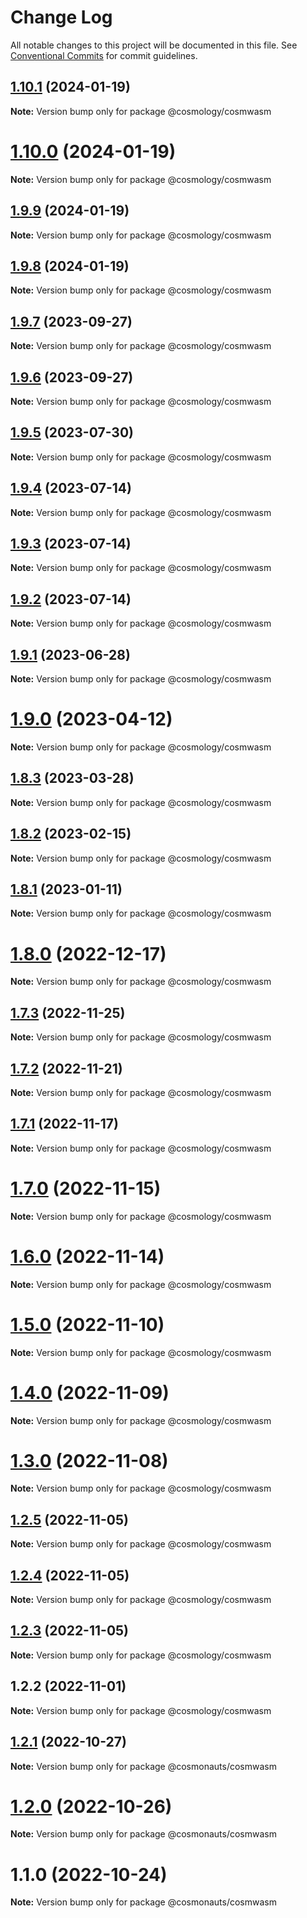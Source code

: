 # Change Log

All notable changes to this project will be documented in this file.
See [Conventional Commits](https://conventionalcommits.org) for commit guidelines.

## [1.10.1](https://github.com/cosmology-tech/create-cosmos-app/compare/@cosmology/cosmwasm@1.10.0...@cosmology/cosmwasm@1.10.1) (2024-01-19)

**Note:** Version bump only for package @cosmology/cosmwasm





# [1.10.0](https://github.com/cosmology-tech/create-cosmos-app/compare/@cosmology/cosmwasm@1.9.9...@cosmology/cosmwasm@1.10.0) (2024-01-19)

**Note:** Version bump only for package @cosmology/cosmwasm





## [1.9.9](https://github.com/cosmology-tech/create-cosmos-app/compare/@cosmology/cosmwasm@1.9.8...@cosmology/cosmwasm@1.9.9) (2024-01-19)

**Note:** Version bump only for package @cosmology/cosmwasm





## [1.9.8](https://github.com/cosmology-tech/create-cosmos-app/compare/@cosmology/cosmwasm@1.9.7...@cosmology/cosmwasm@1.9.8) (2024-01-19)

**Note:** Version bump only for package @cosmology/cosmwasm





## [1.9.7](https://github.com/cosmology-tech/create-cosmos-app/compare/@cosmology/cosmwasm@1.9.6...@cosmology/cosmwasm@1.9.7) (2023-09-27)

**Note:** Version bump only for package @cosmology/cosmwasm





## [1.9.6](https://github.com/cosmology-tech/create-cosmos-app/compare/@cosmology/cosmwasm@1.9.5...@cosmology/cosmwasm@1.9.6) (2023-09-27)

**Note:** Version bump only for package @cosmology/cosmwasm





## [1.9.5](https://github.com/cosmology-tech/create-cosmos-app/compare/@cosmology/cosmwasm@1.9.4...@cosmology/cosmwasm@1.9.5) (2023-07-30)

**Note:** Version bump only for package @cosmology/cosmwasm





## [1.9.4](https://github.com/cosmology-tech/create-cosmos-app/compare/@cosmology/cosmwasm@1.9.3...@cosmology/cosmwasm@1.9.4) (2023-07-14)

**Note:** Version bump only for package @cosmology/cosmwasm





## [1.9.3](https://github.com/cosmology-tech/create-cosmos-app/compare/@cosmology/cosmwasm@1.9.2...@cosmology/cosmwasm@1.9.3) (2023-07-14)

**Note:** Version bump only for package @cosmology/cosmwasm





## [1.9.2](https://github.com/cosmology-tech/create-cosmos-app/compare/@cosmology/cosmwasm@1.9.1...@cosmology/cosmwasm@1.9.2) (2023-07-14)

**Note:** Version bump only for package @cosmology/cosmwasm





## [1.9.1](https://github.com/cosmology-tech/create-cosmos-app/compare/@cosmology/cosmwasm@1.9.0...@cosmology/cosmwasm@1.9.1) (2023-06-28)

**Note:** Version bump only for package @cosmology/cosmwasm





# [1.9.0](https://github.com/cosmology-tech/create-cosmos-app/compare/@cosmology/cosmwasm@1.8.3...@cosmology/cosmwasm@1.9.0) (2023-04-12)

**Note:** Version bump only for package @cosmology/cosmwasm





## [1.8.3](https://github.com/cosmology-tech/create-cosmos-app/compare/@cosmology/cosmwasm@1.8.2...@cosmology/cosmwasm@1.8.3) (2023-03-28)

**Note:** Version bump only for package @cosmology/cosmwasm





## [1.8.2](https://github.com/cosmology-tech/create-cosmos-app/compare/@cosmology/cosmwasm@1.8.1...@cosmology/cosmwasm@1.8.2) (2023-02-15)

**Note:** Version bump only for package @cosmology/cosmwasm





## [1.8.1](https://github.com/cosmology-tech/create-cosmos-app/compare/@cosmology/cosmwasm@1.8.0...@cosmology/cosmwasm@1.8.1) (2023-01-11)

**Note:** Version bump only for package @cosmology/cosmwasm





# [1.8.0](https://github.com/cosmology-tech/create-cosmos-app/compare/@cosmology/cosmwasm@1.7.3...@cosmology/cosmwasm@1.8.0) (2022-12-17)

**Note:** Version bump only for package @cosmology/cosmwasm





## [1.7.3](https://github.com/cosmology-tech/create-cosmos-app/compare/@cosmology/cosmwasm@1.7.2...@cosmology/cosmwasm@1.7.3) (2022-11-25)

**Note:** Version bump only for package @cosmology/cosmwasm





## [1.7.2](https://github.com/cosmology-tech/create-cosmos-app/compare/@cosmology/cosmwasm@1.7.1...@cosmology/cosmwasm@1.7.2) (2022-11-21)

**Note:** Version bump only for package @cosmology/cosmwasm





## [1.7.1](https://github.com/cosmology-tech/create-cosmos-app/compare/@cosmology/cosmwasm@1.7.0...@cosmology/cosmwasm@1.7.1) (2022-11-17)

**Note:** Version bump only for package @cosmology/cosmwasm





# [1.7.0](https://github.com/cosmology-tech/create-cosmos-app/compare/@cosmology/cosmwasm@1.6.0...@cosmology/cosmwasm@1.7.0) (2022-11-15)

**Note:** Version bump only for package @cosmology/cosmwasm





# [1.6.0](https://github.com/cosmology-tech/create-cosmos-app/compare/@cosmology/cosmwasm@1.5.0...@cosmology/cosmwasm@1.6.0) (2022-11-14)

**Note:** Version bump only for package @cosmology/cosmwasm





# [1.5.0](https://github.com/cosmology-tech/create-cosmos-app/compare/@cosmology/cosmwasm@1.4.0...@cosmology/cosmwasm@1.5.0) (2022-11-10)

**Note:** Version bump only for package @cosmology/cosmwasm





# [1.4.0](https://github.com/cosmology-tech/create-cosmos-app/compare/@cosmology/cosmwasm@1.3.0...@cosmology/cosmwasm@1.4.0) (2022-11-09)

**Note:** Version bump only for package @cosmology/cosmwasm





# [1.3.0](https://github.com/cosmology-tech/create-cosmos-app/compare/@cosmology/cosmwasm@1.2.5...@cosmology/cosmwasm@1.3.0) (2022-11-08)

**Note:** Version bump only for package @cosmology/cosmwasm





## [1.2.5](https://github.com/cosmology-tech/create-cosmos-app/compare/@cosmology/cosmwasm@1.2.4...@cosmology/cosmwasm@1.2.5) (2022-11-05)

**Note:** Version bump only for package @cosmology/cosmwasm





## [1.2.4](https://github.com/cosmology-tech/create-cosmos-app/compare/@cosmology/cosmwasm@1.2.3...@cosmology/cosmwasm@1.2.4) (2022-11-05)

**Note:** Version bump only for package @cosmology/cosmwasm





## [1.2.3](https://github.com/cosmology-tech/create-cosmos-app/compare/@cosmology/cosmwasm@1.2.2...@cosmology/cosmwasm@1.2.3) (2022-11-05)

**Note:** Version bump only for package @cosmology/cosmwasm





## 1.2.2 (2022-11-01)

**Note:** Version bump only for package @cosmology/cosmwasm





## [1.2.1](https://github.com/cosmology-tech/create-cosmos-app/compare/@cosmonauts/cosmwasm@1.2.0...@cosmonauts/cosmwasm@1.2.1) (2022-10-27)

**Note:** Version bump only for package @cosmonauts/cosmwasm





# [1.2.0](https://github.com/cosmology-tech/create-cosmos-app/compare/@cosmonauts/cosmwasm@1.1.0...@cosmonauts/cosmwasm@1.2.0) (2022-10-26)

**Note:** Version bump only for package @cosmonauts/cosmwasm





# 1.1.0 (2022-10-24)

**Note:** Version bump only for package @cosmonauts/cosmwasm
